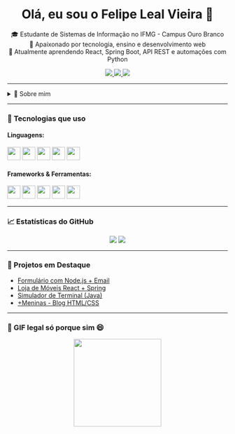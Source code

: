 <!-- Título centralizado -->
<div align="center">
  <h1>Olá, eu sou o Felipe Leal Vieira 👋</h1>
</div>

<!-- Apresentação -->
<p align="center">
  🎓 Estudante de Sistemas de Informação no IFMG - Campus Ouro Branco <br>
  🚀 Apaixonado por tecnologia, ensino e desenvolvimento web <br>
  🧠 Atualmente aprendendo React, Spring Boot, API REST e automações com Python <br>
</p>

<!-- Contatos -->
<div align="center">
  <a href="https://www.linkedin.com/in/felipe-leal-vieira-93095033b/" target="_blank">
    <img src="https://img.shields.io/badge/LinkedIn-0077B5?style=for-the-badge&logo=linkedin&logoColor=white"/>
  </a>
  <a href="mailto:felipelvieira2011@gmail.com" target="_blank">
    <img src="https://img.shields.io/badge/Gmail-D14836?style=for-the-badge&logo=gmail&logoColor=white"/>
  </a>
  <a href="https://www.instagram.com/felipeleal00/" target="_blank">
    <img src="https://img.shields.io/badge/Instagram-E4405F?style=for-the-badge&logo=instagram&logoColor=white"/>
  </a>
</div>


---

<details>
  <summary>📖 Sobre mim</summary>
  
  - 💻 Desenvolvo projetos com Node.js, React, Java, Spring Boot e bancos de dados MySQL/PostgreSQL.
  - 🧪 Curioso por APIs, automações e soluções inteligentes.
  - 🎯 Participante ativo em projetos de extensão, desafios técnicos e maratonas de programação.
  - 📚 Gosto de ensinar, aprender e compartilhar conhecimento.
</details>

---

### 🧰 **Tecnologias que uso**
#### Linguagens:
<p>
  <img src="https://cdn.jsdelivr.net/gh/devicons/devicon/icons/javascript/javascript-original.svg" height="30"/>
  <img src="https://cdn.jsdelivr.net/gh/devicons/devicon/icons/java/java-original.svg" height="30"/>
  <img src="https://cdn.jsdelivr.net/gh/devicons/devicon/icons/python/python-original.svg" height="30"/>
  <img src="https://cdn.jsdelivr.net/gh/devicons/devicon/icons/html5/html5-original.svg" height="30"/>
  <img src="https://cdn.jsdelivr.net/gh/devicons/devicon/icons/css3/css3-original.svg" height="30"/>
</p>

#### Frameworks & Ferramentas:
<p>
  <img src="https://cdn.jsdelivr.net/gh/devicons/devicon/icons/react/react-original.svg" height="30"/>
  <img src="https://cdn.jsdelivr.net/gh/devicons/devicon/icons/spring/spring-original.svg" height="30"/>
  <img src="https://cdn.jsdelivr.net/gh/devicons/devicon/icons/nodejs/nodejs-original.svg" height="30"/>
  <img src="https://cdn.jsdelivr.net/gh/devicons/devicon/icons/mysql/mysql-original.svg" height="30"/>
  <img src="https://cdn.jsdelivr.net/gh/devicons/devicon/icons/postgresql/postgresql-original.svg" height="30"/>
</p>

---

### 📈 Estatísticas do GitHub
<p align="center">
  <img src="https://github-readme-stats.vercel.app/api?username=FelipeLeal2021&show_icons=true&theme=tokyonight" />
  <img src="https://github-readme-stats.vercel.app/api/top-langs/?username=FelipeLeal2021&layout=compact&theme=tokyonight" />
</p>

---

### 🚀 Projetos em Destaque
- [Formulário com Node.js + Email](https://github.com/FelipeLeal2021/formulario-node)
- [Loja de Móveis React + Spring](https://github.com/FelipeLeal2021/loja-react-spring)
- [Simulador de Terminal (Java)](https://github.com/FelipeLeal2021/simulador-terminal)
- [+Meninas - Blog HTML/CSS](https://github.com/FelipeLeal2021/mais-meninas)

---

### 🎥 GIF legal só porque sim 😄
<p align="center">
  <img src="https://media.giphy.com/media/qgQUggAC3Pfv687qPC/giphy.gif" height="200"/>
</p>
